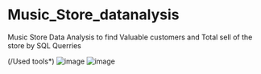# Music_Store_datanalysis
Music Store Data Analysis to find Valuable customers and Total sell of the store by SQL Querries

(/Used tools*)
![image](https://github.com/Pranavdixitofficial/Music_Store_datanalysis/assets/107533502/a8aa0375-ff10-4ec3-85bc-0becb8606cee)
![image](https://github.com/Pranavdixitofficial/Music_Store_datanalysis/assets/107533502/8b3aae30-95e4-4810-a47b-7c567abb1fa6)
